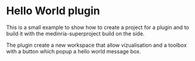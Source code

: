 Hello World plugin
==================

This is a small example to show how to create a project for a plugin and to build it with the medinria-superproject build on the side.

The plugin create a new workspace that allow vizualisation and a toolbox with a button which popup a hello world message box.
